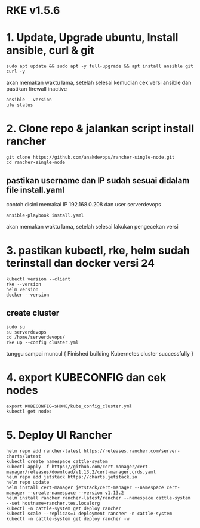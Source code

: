 #  RKE v1.5.6



# 1. Update, Upgrade ubuntu, Install ansible, curl & git

```
sudo apt update && sudo apt -y full-upgrade && apt install ansible git curl -y
```

akan memakan waktu lama, setelah selesai kemudian cek versi ansible dan pastikan firewall inactive


```
ansible --version
ufw status
```

# 2. Clone repo & jalankan script install rancher

```
git clone https://github.com/anakdevops/rancher-single-node.git
cd rancher-single-node
```
## pastikan username dan IP sudah sesuai didalam file install.yaml
contoh disini memakai IP 192.168.0.208 dan user serverdevops

```
ansible-playbook install.yaml
```
akan memakan waktu lama, setelah selesai lakukan pengecekan versi


# 3. pastikan kubectl, rke, helm sudah terinstall dan docker versi 24

```
kubectl version --client
rke --version
helm version
docker --version
```
## create cluster

```
sudo su
su serverdevops
cd /home/serverdevops/
rke up --config cluster.yml
```

tunggu sampai muncul { Finished building Kubernetes cluster successfully }


# 4. export KUBECONFIG dan cek nodes

```
export KUBECONFIG=$HOME/kube_config_cluster.yml
kubectl get nodes
```

# 5. Deploy UI Rancher

```
helm repo add rancher-latest https://releases.rancher.com/server-charts/latest
kubectl create namespace cattle-system
kubectl apply -f https://github.com/cert-manager/cert-manager/releases/download/v1.13.2/cert-manager.crds.yaml
helm repo add jetstack https://charts.jetstack.io
helm repo update
helm install cert-manager jetstack/cert-manager --namespace cert-manager --create-namespace --version v1.13.2
helm install rancher rancher-latest/rancher --namespace cattle-system --set hostname=rancher.tes.localorg
kubectl -n cattle-system get deploy rancher
kubectl scale --replicas=1 deployment rancher -n cattle-system
kubectl -n cattle-system get deploy rancher -w
```
